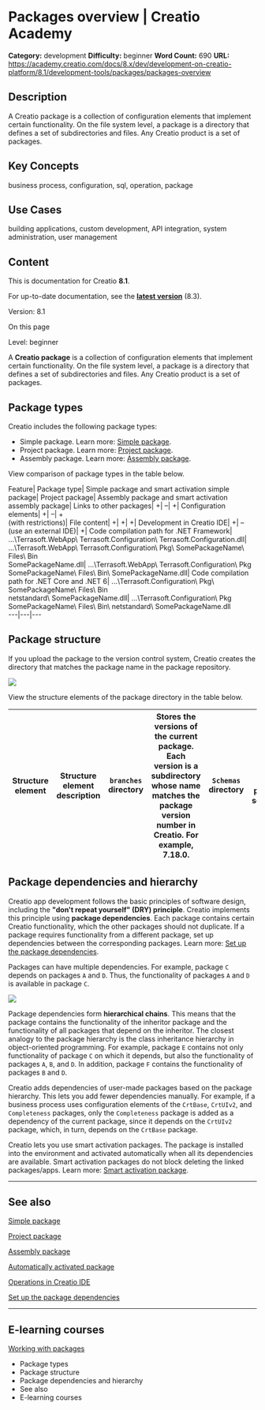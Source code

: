 # Packages overview | Creatio Academy

**Category:** development **Difficulty:** beginner **Word Count:** 690 **URL:**
https://academy.creatio.com/docs/8.x/dev/development-on-creatio-platform/8.1/development-tools/packages/packages-overview

## Description

A Creatio package is a collection of configuration elements that implement
certain functionality. On the file system level, a package is a directory that
defines a set of subdirectories and files. Any Creatio product is a set of
packages.

## Key Concepts

business process, configuration, sql, operation, package

## Use Cases

building applications, custom development, API integration, system
administration, user management

## Content

This is documentation for Creatio **8.1**.

For up-to-date documentation, see the
**[latest version](/docs/8.x/dev/development-on-creatio-platform/development-tools/packages/packages-overview)**
(8.3).

Version: 8.1

On this page

Level: beginner

A **Creatio package** is a collection of configuration elements that implement
certain functionality. On the file system level, a package is a directory that
defines a set of subdirectories and files. Any Creatio product is a set of
packages.

## Package types​

Creatio includes the following package types:

- Simple package. Learn more:
  [Simple package](https://academy.creatio.com/documents?ver=8.1&id=15072).
- Project package. Learn more:
  [Project package](https://academy.creatio.com/documents?ver=8.1&id=15124).
- Assembly package. Learn more:
  [Assembly package](https://academy.creatio.com/documents?ver=8.1&id=15125).

View comparison of package types in the table below.

Feature| Package type| Simple package and smart activation simple package|
Project package| Assembly package and smart activation assembly package| Links
to other packages| +| –| +| Configuration elements| +| –| +  
(with restrictions)| File content| +| +| +| Development in Creatio IDE| +| –  
(use an external IDE)| +| Code compilation path for .NET Framework|
...\Terrasoft.WebApp\ Terrasoft.Configuration\ Terrasoft.Configuration.dll|
...\Terrasoft.WebApp\ Terrasoft.Configuration\ Pkg\ SomePackageName\ Files\ Bin\
SomePackageName.dll| ...\Terrasoft.WebApp\ Terrasoft.Configuration\ Pkg\
SomePackageName\ Files\ Bin\ SomePackageName.dll| Code compilation path for .NET
Core and .NET 6| ...\Terrasoft.Configuration\ Pkg\ SomePackageName\ Files\ Bin\
netstandard\ SomePackageName.dll| ...\Terrasoft.Configuration\ Pkg\
SomePackageName\ Files\ Bin\ netstandard\ SomePackageName.dll  
---|---|---

## Package structure​

If you upload the package to the version control system, Creatio creates the
directory that matches the package name in the package repository.

![](https://academy.creatio.com/sites/default/files/documentation/sdk/ru/BPMonlineWebSDK/Screenshots/PackageStructureAndContent/7.17/storage_copy_structure.png)

View the structure elements of the package directory in the table below.

| Structure element | Structure element description | `branches` directory | Stores the versions of the current package. Each version is a subdirectory whose name matches the package version number in Creatio. For example, 7.18.0. | `Schemas` directory | Stores the package schemas. | `Assemblies` directory | Stores third-party builds bound to the package. | `Data` directory | Stores data bound to the package. | `SqlScripts` directory | Stores SQL scripts bound to the package. | `Resources` directory | Stores the localized package resources. | `Files` directory | Stores the package file content. Available in the file system. | `tags` directory | Stores tags. The tags in the version control system are a snapshot of the project, i. e., a static copy of files made to preserve a development stage. | `descriptor.json` file | Stores the package properties in JSON. The package properties includes the ID, title, version, dependencies, etc. |
| ----------------- | ----------------------------- | -------------------- | --------------------------------------------------------------------------------------------------------------------------------------------------------- | ------------------- | --------------------------- | ---------------------- | ----------------------------------------------- | ---------------- | --------------------------------- | ---------------------- | ---------------------------------------- | --------------------- | --------------------------------------- | ----------------- | -------------------------------------------------------------- | ---------------- | ------------------------------------------------------------------------------------------------------------------------------------------------------ | ---------------------- | ----------------------------------------------------------------------------------------------------------------- |

## Package dependencies and hierarchy​

Creatio app development follows the basic principles of software design,
including the **"don't repeat yourself" (DRY) principle**. Creatio implements
this principle using **package dependencies**. Each package contains certain
Creatio functionality, which the other packages should not duplicate. If a
package requires functionality from a different package, set up dependencies
between the corresponding packages. Learn more:
[Set up the package dependencies](https://academy.creatio.com/documents?ver=8.1&id=15122&anchor=title-15122-2).

Packages can have multiple dependencies. For example, package `C` depends on
packages `A` and `D`. Thus, the functionality of packages `A` and `D` is
available in package `C`.

![](https://academy.creatio.com/sites/default/files/documentation/sdk/ru/BPMonlineWebSDK/Screenshots.en/PackageDependencies/7.17/hierarchy.png)

Package dependencies form **hierarchical chains**. This means that the package
contains the functionality of the inheritor package and the functionality of all
packages that depend on the inheritor. The closest analogy to the package
hierarchy is the class inheritance hierarchy in object-oriented programming. For
example, package `E` contains not only functionality of package `C` on which it
depends, but also the functionality of packages `A`, `B`, and `D`. In addition,
package `F` contains the functionality of packages `B` and `D`.

Creatio adds dependencies of user-made packages based on the package hierarchy.
This lets you add fewer dependencies manually. For example, if a business
process uses configuration elements of the `CrtBase`, `CrtUIv2`, and
`Completeness` packages, only the `Completeness` package is added as a
dependency of the current package, since it depends on the `CrtUIv2` package,
which, in turn, depends on the `CrtBase` package.

Creatio lets you use smart activation packages. The package is installed into
the environment and activated automatically when all its dependencies are
available. Smart activation packages do not block deleting the linked
packages/apps. Learn more:
[Smart activation package](https://academy.creatio.com/documents?ver=8.1&id=15071).

---

## See also​

[Simple package](https://academy.creatio.com/documents?ver=8.1&id=15072)

[Project package](https://academy.creatio.com/documents?ver=8.1&id=15124)

[Assembly package](https://academy.creatio.com/documents?ver=8.1&id=15125)

[Automatically activated package](https://academy.creatio.com/documents?ver=8.1&id=15071)

[Operations in Creatio IDE](https://academy.creatio.com/documents?ver=8.1&id=15101)

[Set up the package dependencies](https://academy.creatio.com/documents?ver=8.1&id=15122&anchor=title-15122-2)

---

## E-learning courses​

[Working with packages](https://academy.creatio.com/node/531291/takecourse)

- Package types
- Package structure
- Package dependencies and hierarchy
- See also
- E-learning courses
